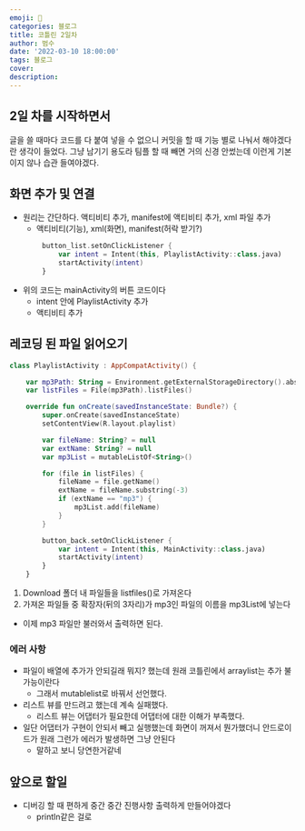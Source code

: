 ```yaml
---
emoji: 🏃
categories: 블로그
title: 코틀린 2일차
author: 범수
date: '2022-03-10 18:00:00'
tags: 블로그
cover: 
description:
---
```


## 2일 차를 시작하면서

글을 쓸 때마다 코드를 다 붙여 넣을 수 없으니 커밋을 할 때 기능 별로 나눠서 해야겠다란 생각이 들었다. 그냥 남기기 용도라 팀플 할 때 빼면 거의 신경 안썼는데 이런게 기본이지 않나 습관 들여야겠다.

## 화면 추가 및 연결

- 원리는 간단하다. 액티비티 추가, manifest에 액티비티 추가, xml 파일 추가
  - 액티비티(기능), xml(화면), manifest(허락 받기?)

```kotlin
        button_list.setOnClickListener {
            var intent = Intent(this, PlaylistActivity::class.java)
            startActivity(intent)
        }
```

- 위의 코드는 mainActivity의 버튼 코드이다
  - intent 안에 PlaylistActivity 추가
  - 액티비티 추가

## 레코딩 된 파일 읽어오기

```kotlin
class PlaylistActivity : AppCompatActivity() {

    var mp3Path: String = Environment.getExternalStorageDirectory().absolutePath + "/Download/"
    var listFiles = File(mp3Path).listFiles()

    override fun onCreate(savedInstanceState: Bundle?) {
        super.onCreate(savedInstanceState)
        setContentView(R.layout.playlist)

        var fileName: String? = null
        var extName: String? = null
        var mp3List = mutableListOf<String>()

        for (file in listFiles) {
            fileName = file.getName()
            extName = fileName.substring(-3)
            if (extName == "mp3") {
                mp3List.add(fileName)
            }
        }

        button_back.setOnClickListener {
            var intent = Intent(this, MainActivity::class.java)
            startActivity(intent)
        }
    }
```

1. Download 폴더 내 파일들을 listfiles()로 가져온다
2. 가져온 파일들 중 확장자(뒤의 3자리)가 mp3인 파일의 이름을 mp3List에 넣는다

* 이제 mp3 파일만 불러와서 출력하면 된다.

### 에러 사항

* 파일이 배열에 추가가 안되길래 뭐지? 했는데 원래 코틀린에서 arraylist는 추가 불가능이란다
  * 그래서 mutablelist로 바꿔서 선언했다.
* 리스트 뷰를 만드려고 했는데 계속 실패했다. 
  * 리스트 뷰는 어댑터가 필요한데 어댑터에 대한 이해가 부족했다.
* 일단 어댑터가 구현이 안되서 빼고 실행했는데 화면이 꺼져서 뭔가했더니 안드로이드가 원래 그런가 에러가 발생하면 그냥 안된다
  * 말하고 보니 당연한거같네

## 앞으로 할일

* 디버깅 할 때 편하게 중간 중간 진행사항 출력하게 만들어야겠다
  * println같은 걸로